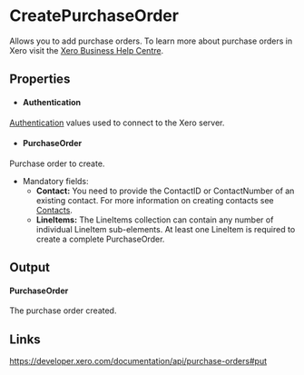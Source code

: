 CreatePurchaseOrder
============

Allows you to add purchase orders. To learn more about purchase orders in Xero visit the [Xero Business Help Centre](https://help.xero.com/int/PurchaseOrders).

Properties
----------

- #### Authentication
[Authentication](../../../Common/Authentication/Index.md) values used to connect to the Xero server.
- #### PurchaseOrder
Purchase order to create.
  - Mandatory fields:
    * **Contact:**  You need to provide the ContactID or ContactNumber of an existing contact. For more information on creating contacts see [Contacts](../../Contact/CreateContact/Index.md).
    * **LineItems:** The LineItems collection can contain any number of individual LineItem sub-elements. At least one LineItem is required to create a complete PurchaseOrder.


Output
-----
#### PurchaseOrder
The purchase order created.

Links
-----

https://developer.xero.com/documentation/api/purchase-orders#put